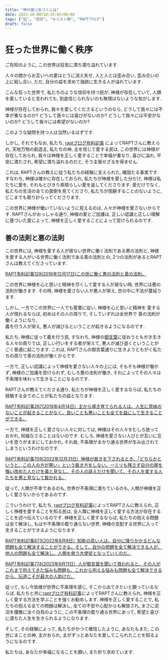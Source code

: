 ```yaml
---
title: "神の愛に気づくには"
date: 2023-10-08T18:15:02+09:00
tags: ["証", "信仰", "キリスト教", "RAPTブログ"]
draft: false
---
```



# 狂った世界に働く秩序

ご存知のように, この世界は狂気に満ち満ち溢れています.

人々の間からお互いへの愛はとうに消え失せ,
人と人とは歪み合い, 歪み合いの上に殺し合い,
ただ, 自分の益を求めて強欲に生きる人が溢れています.

こんな狂った世界で, 私たちのような信仰を持つ民が,
神様が存在していて, 人類を愛していると言われても,
到底信じられないのも無理はないような気がします.

神様が存在しておられ, 我々を愛してくださるというのなら,
どうして我々には不幸が重なるのか?
どうして我々には喜びがないのか?
どうして我々には平安がないのか?
どうして我々には希望がないのか?

このような疑問を持つ人は当然いるはずです.

しかし, それでもなお, 私たち, [raptブログ有料記事](https://rapt-neo.com/?page_id=30947)
によってRAPTさんに教えられ, 天地万物の創造主, 私たちの神, 主を信じて愛する民は,
この世界には神様が存在しておられ, 我々は神様を正しく愛することで幸福が重なり,
喜びに溢れ, 平安に満たされ, 希望に満ち溢れるのだと, そう主張せざるを得ません.

[]()

これは, RAPTさんの教えに従う私たちの経験に支えられた, 確固たる事実です. すなわち, 神様は確かに存在しておられ,
私たちが神様を愛した分だけ, 神様は私たちに愛を, それもとびきり素晴らしい愛を返してくださります.
愛だけでなく, 私たちの生活の全ての面倒を見てくださり, 私たちが困窮することのないように, どこまでも取り計らってくださります.

[]()

この世界に神様が働いていないように見えるのは, 人々が神様を愛さないからです.
RAPTさんがおっしゃる通り, 神様の愛とご加護は, 正しい認識と正しい理解に基づいた愛によって,
神様を正しく愛することによって受けられるのです.

[]()

## 善の法則と悪の法則

この世界には, 神様を愛する人が居ない世界に働く法則である悪の法則と, 神様を愛する人がいる世界に働く法則である善の法則との,
2つの法則があるとRAPTさんは教えてくださっています.

[RAPT有料記事129(2016年12月17日)この世に働く悪の法則と善の法則。](https://rapt-neo.com/?p=41408) <!--善の法則と悪の法則-->

この世界に神様を心と思いと精神を尽くして愛する人が居ない時,
世界には悪の法則が働きます.
その時, 神様を愛さない人や悪人が栄え, 世の中に不法が蔓延ります.

しかし, 一方でこの世界に一人でも聖書に従い, 神様を心と思いと精神を
愛する人が現れるならば, 初めはその人の周りで, そしていずれは全世界で
善の法則が働くようになり,  
義を行う人が栄え, 悪人が滅びるということが起きるようになるのです.

私たち, 神様に従って義を行う民, すなわち, 神様の[御言葉](https://rapt-neo.com/?page_id=30947)に従おうともがき生きる人々の周りでは,
正しい行いをする者が栄えて, 悪人が滅び退くということがごく普通に起こります.
これは, RAPTさんの御言葉通りに生きようともがく私たちの周りで善の法則が働くからです.

一方で, 正しい認識によって神様を愛さない人々の上には, そもそも神様が働かず, 神様のご加護を受けられず,
むしろ悪の法則が働き, それによってその人々は不条理を味わって生きることになるのです.

RAPTさんが教えてくださる通り,
私たちが神様を正しく愛するならば, 私たちの経験する全てのことが私たちの益となります.

[RAPT有料記事267(2018年4月14日）主から導き育てられる人は、人生に意味のないことが起きることがなく、良いことも悪いことも全てを益にして生きることができる。](https://rapt-neo.com/?p=47089)

一方で, 神様を正しく愛さない人々に対しては, 神様はその人々をむしろ放っておかれ,
祝福なさることはないのです. むしろ, 神様を愛さない人びとが互いに互いを思うがままにしておかれ,
それ故, 不条理がまかり通る世界が生み出されてしまうというわけなのです.

[RAPT有料記事709(2022年12月31日）神様が裁きを下されるとき、「どちらかというと、この人の方が悪い」という裁き方をしない。一ミリも残さず自分の罪を悔い改めた人だけを義と見なし、その人の訴えだけを聞いて、その人を害する人たちを悪と見なして裁かれる。](https://rapt-neo.com/?p=57728)

従って, 人類が不幸であるのも, 世界が不条理に満ちているのも, 人類が神様を正しく愛さないからであるのです.

こういうわけで, 私たち, [raptブログ有料記事](https://rapt-neo.com/?page_id=30947)によってRAPTさんに教えられ,
正しく神様を愛することを知る民は, 全人類に神様を正しく愛する方法が存在することを述べ伝えているのです.
神様を正しく愛するならば, 私たちの抱える問題は全て解決し, もはや不条理の罷り通らない世界,
神様の支配する世界に入って生きることができるようになります.

[RAPT有料記事673(2022年8月8日）知能の高い人は、自分に降りかかるどんな問題も全て解決することができる。そして、自分の問題を全て解決できる人が、他人の問題も全て解決し、人類を救う大使徒となっていくのだ。](https://rapt-neo.com/?p=57110)

[RAPT有料記事774(2023年9月11日）人が御言葉を聞いて救われると、その人がこれまで抱えてきた悩みも問題も、これから抱える悩みも問題も全て解決できるから、伝道こそが最大の人助けだ。](https://rapt-neo.com/?p=58837)

従って, もし今皆様が世界に不条理を感じ, そこから出てきたいと願っているならば,
私たちと共に[raptブログ有料記事](https://rapt-neo.com/?page_id=30947)によってRAPTさんに教えられ,
神様を正しく愛する方法を学ぶことを強くお勧めします.
神様を正しく愛することで, 私たちの抱える全ての問題は解決し, 全ての不安や心配からも解放され,
まさに泥沼を優雅に泳ぐ白鳥のように, この不条理の罷り通る世界にあって, 希望と喜びに満ちた人生を生きられるようになります.

そして, その経験によって, 私たちがかつて確信したように, あなたもまた, この世にまことの神, 主がおられ,
主がずっとあなたを愛してこられたことを知るようになるのです.

私たちは, あなたが幸福になることを願い, また祈り求めています.
